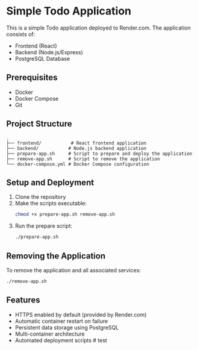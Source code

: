 # Simple Todo Application

This is a simple Todo application deployed to Render.com. The application consists of:
- Frontend (React)
- Backend (Node.js/Express)
- PostgreSQL Database

## Prerequisites
- Docker
- Docker Compose
- Git

## Project Structure
```
.
├── frontend/           # React frontend application
├── backend/           # Node.js backend application
├── prepare-app.sh     # Script to prepare and deploy the application
├── remove-app.sh      # Script to remove the application
└── docker-compose.yml # Docker Compose configuration
```

## Setup and Deployment

1. Clone the repository
2. Make the scripts executable:
   ```bash
   chmod +x prepare-app.sh remove-app.sh
   ```
3. Run the prepare script:
   ```bash
   ./prepare-app.sh
   ```

## Removing the Application

To remove the application and all associated services:
```bash
./remove-app.sh
```

## Features
- HTTPS enabled by default (provided by Render.com)
- Automatic container restart on failure
- Persistent data storage using PostgreSQL
- Multi-container architecture
- Automated deployment scripts # test
